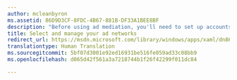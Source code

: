 ```yaml
---
author: mcleanbyron
ms.assetid: 86D9D3CF-8FDC-4B67-881B-DF33A1BEE8BF
description: "Before using ad mediation, you'll need to set up accounts with each ad network that you’d like to use in your apps."
title: Select and manage your ad networks
redirect_url: https://msdn.microsoft.com/library/windows/apps/xaml/dn864356.aspx
translationtype: Human Translation
ms.sourcegitcommit: 5bf07d3001e92ed16931be516fe059ad33c08bb9
ms.openlocfilehash: d065d42f561a3a7218744b1f26f42299f011dc84

---
```





<!--HONumber=Aug16_HO3-->


